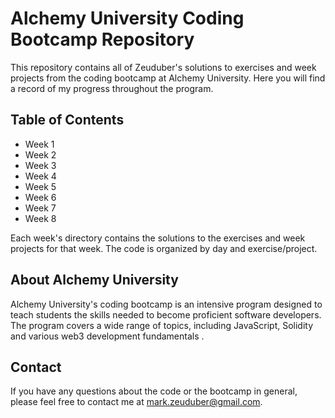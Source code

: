 # Alchemy University Coding Bootcamp Repository

This repository contains all of Zeuduber's solutions to exercises and week projects from the coding bootcamp at Alchemy University. Here you will find a record of my progress throughout the program.

## Table of Contents

- Week 1
- Week 2
- Week 3
- Week 4
- Week 5
- Week 6
- Week 7
- Week 8

Each week's directory contains the solutions to the exercises and week projects for that week. The code is organized by day and exercise/project.

## About Alchemy University

Alchemy University's coding bootcamp is an intensive program designed to teach students the skills needed to become proficient software developers. The program covers a wide range of topics, including JavaScript, Solidity and various web3 development fundamentals .

## Contact

If you have any questions about the code or the bootcamp in general, please feel free to contact me at mark.zeuduber@gmail.com.
